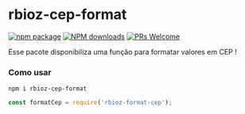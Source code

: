 # rbioz-cep-format

[![npm package](https://img.shields.io/npm/v/rbioz-cep-format.svg?style=flat-square)](https://www.npmjs.com/package/rbioz-cep-format) 
[![NPM downloads](http://img.shields.io/npm/dm/rbioz-cep-format.svg?style=flat-square)](https://www.npmjs.com/package/rbioz-cep-format) 
[![PRs Welcome](https://img.shields.io/badge/PRs-welcome-brightgreen.svg?style=flat-square)](http://makeapullrequest.com)

Esse pacote disponibiliza uma função para formatar valores em CEP !

### Como usar 

```shell
npm i rbioz-cep-format
```

```js
const formatCep = require('rbioz-format-cep');
```

